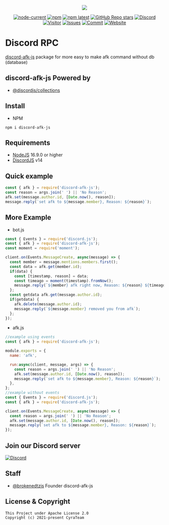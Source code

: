 <div align="center">
  <p>
    <a href="https://www.npmjs.com/package/discord-afk-js" target="_blank"><img src="https://nodei.co/npm/discord-afk-js.png?downloads=true&downloadRank=true&stars=true"></a>
  </p>
  <p>
    <a href="https://nodejs.org/" target="_blank"><img alt="node-current" src="https://img.shields.io/node/v/distube"></a>
    <a href="https://www.npmjs.com/package/discord-afk-js" target="_blank"><img alt="npm" src="https://img.shields.io/npm/dt/discord-afk-js"></a>
    <a href="https://www.npmjs.com/package/discord-afk-js"><img alt="npm latest" src="https://img.shields.io/npm/v/discord-afk-js/latest?color=blue&label=discord-afk-js%40latest&logo=npm"></a>
    <a href="https://github.com/skick1234/CyraTeam/discord-afk-js" target="_blank"><img alt="GitHub Repo stars" src="https://img.shields.io/github/stars/CyraTeam/discord-afk-js"></a>
    <a href="https://discord.gg/qpT2AeYZRN" target="_blank"><img alt="Discord" src="https://img.shields.io/discord/984857299858382908?label=CyraTeam&logo=discord"></a>
    <a href="https://github.com/CyraTeam/discord-afk-js"><img alt="Visitor" src="https://api.visitorbadge.io/api/visitors?path=https%3A%2F%2Fgithub.com%2FCyraTeam%2Fdiscord-afk-js&countColor=%2337d67a&style=flat"></a>
    <a href="https://github.com/CyraTeam/discord-afk-js/issues"><img alt="Issues" src="https://img.shields.io/github/issues/CyraTeam/discord-afk-js"></a>
    <a href="https://github.com/CyraTeam/discord-afk-js"><img alt="Commit" src="https://img.shields.io/github/commit-activity/y/CyraTeam/discord-afk-js?label=Commit%20Activity&logo=github"></a>
    <a href="https://cyrabot.groups.id/"><img alt="Website" src="https://img.shields.io/website?url=https%3A%2F%2Fcyrabot.groups.id%2F"></a>
  </p>
</div>

# Discord RPC
[discord-afk-js](https://github.com/CyraTeam/discord-afk-js) package for more easy to make afk command without db (database)

## discord-afk-js Powered by
- [@discordjs/collections](https://github.com/discordjs/discord.js)

## Install
- NPM
```
npm i discord-afk-js
```

## Requirements
- [NodeJS](https://nodejs.org) 16.9.0 or higher
- [DiscordJS](https://discord.js.org) v14

## Quick example
```js
const { afk } = require('discord-afk-js');
const reason = args.join(' ') || 'No Reason';
afk.set(message.author.id, [Date.now(), reason]);
message.reply(`set afk to ${message.member}, Reason: ${reason}`);
```

## More Example
- bot.js
```js
const { Events } = require('discord.js');
const { afk } = require('discord-afk-js');
const moment = require('moment');

client.on(Events.MessageCreate, async(message) => {
  const member = message.mentions.members.first();
  const data = afk.get(member.id);
  if(data) {
    const [timestamp, reason] = data;
    const timeago = moment(timestamp).fromNow();
    message.reply(`${member} afk right now, Reason: ${reason} ${timeago}`)
  };
  const getdata afk.get(message.author.id);
  if(getdata) {
    afk.delete(message.author.id);
    message.reply(`${message.member} removed you from afk`);
  };
});
```
- afk.js
```js
//example using events
const { afk } = require('discord-afk-js');

module.exports = {
  name: 'afk',

  run:async(client, message, args) => {
    const reason = args.join(' ') || 'No Reason';
    afk.set(message.author.id, [Date.now(), reason]);
    message.reply(`set afk to ${message.member}, Reason: ${reason}`);
  },
};
//example without events
const { Events } = require('discord.js');
const { afk } = require('discord-afk-js');

client.on(Events.MessageCreate, async(message) => {
  const reason = args.join(' ') || 'No Reason';
  afk.set(message.author.id, [Date.now(), reason]);
  message.reply(`set afk to ${message.member}, Reason: ${reason}`);
});
```

## Join our Discord server
  <a href="https://discord.gg/qpT2AeYZRN" target="_blank"><img alt="Discord" src="https://img.shields.io/discord/984857299858382908?label=CyraTeam&logo=discord"></a>

## Staff
- [@brokenedtzjs](https://github.com/brokenedtzjs) Founder discord-afk-js

## License & Copyright
```
This Project under Apache License 2.0
Copyright (c) 2021-present CyraTeam
```